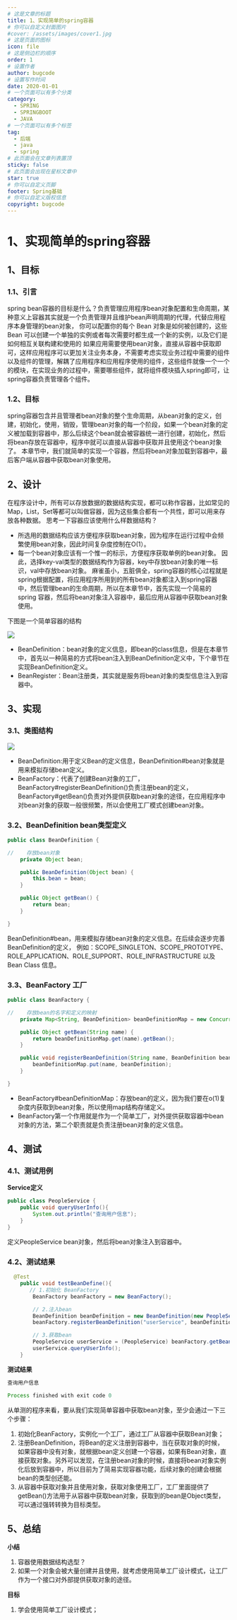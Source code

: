 ```yaml
---
# 这是文章的标题
title: 1、实现简单的spring容器
# 你可以自定义封面图片
#cover: /assets/images/cover1.jpg
# 这是页面的图标
icon: file
# 这是侧边栏的顺序
order: 1
# 设置作者
author: bugcode
# 设置写作时间
date: 2020-01-01
# 一个页面可以有多个分类
category:
  - SPRING
  - SPRINGBOOT
  - JAVA
# 一个页面可以有多个标签
tag:
  - 后端
  - java
  - spring
# 此页面会在文章列表置顶
sticky: false
# 此页面会出现在星标文章中
star: true
# 你可以自定义页脚
footer: Spring基础
# 你可以自定义版权信息
copyright: bugcode
---
```




# 1、实现简单的spring容器
## 1、目标
### 1.1、引言
spring bean容器的目标是什么？负责管理应用程序bean对象配置和生命周期，某种意义上容器其实就是一个负责管理并且维护bean声明周期的代理，代替应用程序本身管理的bean对象， 你可以配置你的每个 Bean 对象是如何被创建的，这些 Bean 可以创建一个单独的实例或者每次需要时都生成一个新的实例，以及它们是如何相互关联构建和使用的 如果应用需要使用bean对象，直接从容器中获取即可，这样应用程序可以更加关注业务本身，不需要考虑实现业务过程中需要的组件以及组件的管理，解耦了应用程序和应用程序使用的组件，这些组件就像一个一个的模块，在实现业务的过程中，需要哪些组件，就将组件模块插入spring即可，让spring容器负责管理各个组件。
### 1.2、目标
spring容器包含并且管理者bean对象的整个生命周期，从bean对象的定义，创建，初始化，使用，销毁，管理bean对象的每一个阶段，如果一个bean对象的定义被加载到容器中，那么后续这个bean就会被容器统一进行创建，初始化，然后将bean存放在容器中，程序中就可以直接从容器中获取并且使用这个bean对象了。
本章节中，我们就简单的实现一个容器，然后将bean对象加载到容器中，最后客户端从容器中获取bean对象使用。

## 2、设计
在程序设计中，所有可以存放数据的数据结构实现，都可以称作容器，比如常见的Map，List，Set等都可以叫做容器，因为这些集合都有一个共性，即可以用来存放各种数据。
思考一下容器应该使用什么样数据结构？
- 所选用的数据结构应该方便程序获取bean对象，因为程序在运行过程中会频繁使用bean对象，因此时间复杂度控制在O(1）。 
- 每一个bean对象应该有一个惟一的标示，方便程序获取单例的bean对象。
因此，选择key-val类型的数据结构作为容器，key中存放bean对象的唯一标识，val中存放bean对象。
麻雀虽小，五脏俱全，spring容器的核心过程就是spring根据配置，将应用程序所用到的所有bean对象都注入到spring容器中，然后管理bean的生命周期，所以在本章节中，首先实现一个简易的spring 容器，然后将bean对象注入容器中，最后应用从容器中获取bean对象使用。

下图是一个简单容器的结构

![](https://vscodepic.oss-cn-beijing.aliyuncs.com/blog/simpleSpringContainer.webp)

- BeanDefinition：bean对象的定义信息，即bean的class信息，但是在本章节中，首先以一种简易的方式将bean注入到BeanDefinition定义中，下个章节在实现BeanDefinition定义。
- BeanRegister：Bean注册类，其实就是服务将bean对象的类型信息注入到容器中。

## 3、实现
### 3.1、类图结构

![](https://vscodepic.oss-cn-beijing.aliyuncs.com/blog/simpleContainerClassPic.png)

- BeanDefinition:用于定义Bean的定义信息，BeanDefinition#bean对象就是用来模拟存储bean定义。
- BeanFactory：代表了创建Bean对象的工厂，BeanFactory#registerBeanDefinition()负责注册bean的定义，BeanFactory#getBean()负责对外提供获取bean对象的途径，在应用程序中对bean对象的获取一般很频繁，所以会使用工厂模式创建bean对象。

### 3.2、BeanDefinition bean类型定义

```java
public class BeanDefinition {

//    存放bean对象
    private Object bean;

    public BeanDefinition(Object bean) {
        this.bean = bean;
    }

    public Object getBean() {
        return bean;
    }

}
```
BeanDefinition#bean，用来模拟存储bean对象的定义信息。在后续会逐步完善BeanDefinition的定义， 例如：SCOPE_SINGLETON、SCOPE_PROTOTYPE、ROLE_APPLICATION、ROLE_SUPPORT、ROLE_INFRASTRUCTURE 以及 Bean Class 信息。


### 3.3、BeanFactory 工厂
```java
public class BeanFactory {

//    存放bean的名字和定义的映射
    private Map<String, BeanDefinition> beanDefinitionMap = new ConcurrentHashMap<>();

    public Object getBean(String name) {
        return beanDefinitionMap.get(name).getBean();
    }

    public void registerBeanDefinition(String name, BeanDefinition beanDefinition) {
        beanDefinitionMap.put(name, beanDefinition);
    }

}
```
- BeanFactory#beanDefinitionMap：存放bean的定义，因为我们要在o(1)复杂度内获取到bean对象，所以使用map结构存储定义。
- BeanFactory第一个作用就是作为一个简单工厂，对外提供获取容器中bean对象的方法，第二个职责就是负责注册bean对象的定义信息。

## 4、测试
### 4.1、测试用例
**Service定义**
```java
public class PeopleService {
    public void queryUserInfo(){
        System.out.println("查询用户信息");
    }
}
```
定义PeopleService bean对象，然后将bean对象注入到容器中。

### 4.2、测试结果
```java
  @Test
    public void testBeanDefine(){
       // 1.初始化 BeanFactory
        BeanFactory beanFactory = new BeanFactory();

        // 2.注入bean
        BeanDefinition beanDefinition = new BeanDefinition(new PeopleService());
        beanFactory.registerBeanDefinition("userService", beanDefinition);

        // 3.获取bean
        PeopleService userService = (PeopleService) beanFactory.getBean("userService");
        userService.queryUserInfo();
    }
```

**测试结果**
```java
查询用户信息

Process finished with exit code 0

```
从单测的程序来看，要从我们实现简单容器中获取bean对象，至少会通过一下三个步骤：
1. 初始化BeanFactory，实例化一个工厂，通过工厂从容器中获取Bean对象；
2. 注册BeanDefinition，将Bean的定义注册到容器中，当在获取对象的时候，如果容器中没有对象，就根据bean定义创建一个容器，如果有Bean对象，直接获取对象。另外可以发现，在注册bean对象的时候，直接将bean对象实例化后放到容器中，所以目前为了简易实现容器功能，后续对象的创建会根据bean的类型创还能。
3. 从容器中获取对象并且使用对象，获取对象使用工厂，工厂里面提供了getBean()方法用于从容器中获取bean对象，获取到的bean是Object类型，可以通过强转转换为目标类型。

## 5、总结

**小结**
1. 容器使用数据结构选型？
2. 如果一个对象会被大量创建并且使用，就考虑使用简单工厂设计模式，让工厂作为一个接口对外部提供获取对象的途径。

**目标**
1. 学会使用简单工厂设计模式；